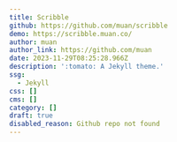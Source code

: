 ```yaml
---
title: Scribble
github: https://github.com/muan/scribble
demo: https://scribble.muan.co/
author: muan
author_link: https://github.com/muan
date: 2023-11-29T08:25:28.966Z
description: ':tomato: A Jekyll theme.'
ssg:
  - Jekyll
css: []
cms: []
category: []
draft: true
disabled_reason: Github repo not found
---
```


